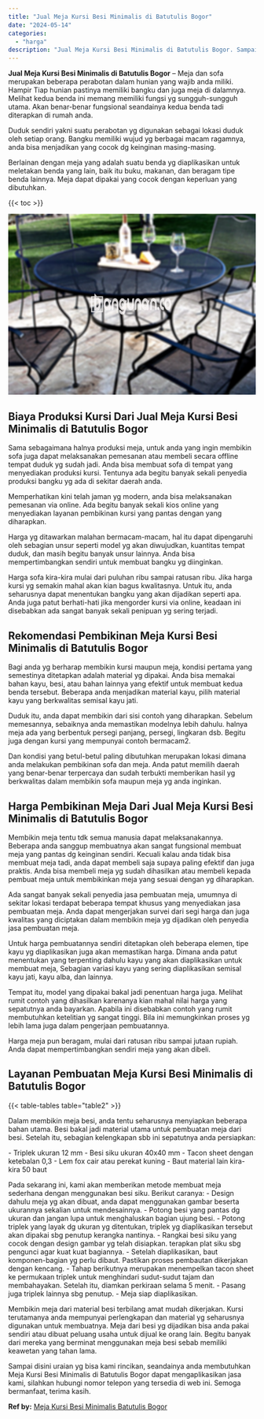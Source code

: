 ```yaml
---
title: "Jual Meja Kursi Besi Minimalis di Batutulis Bogor"
date: "2024-05-14"
categories: 
  - "harga"
description: "Jual Meja Kursi Besi Minimalis di Batutulis Bogor. Sampai disini uraian yg bisa kami rincikan, seandainya anda membutuhkan Meja Kursi Besi Minimalis di Batut..."
---
```


**Jual Meja Kursi Besi Minimalis di Batutulis Bogor** – Meja dan sofa merupakan beberapa perabotan dalam hunian yang wajib anda miliki. Hampir Tiap hunian pastinya memiliki bangku dan juga meja di dalamnya. Melihat kedua benda ini memang memiliki fungsi yg sungguh-sungguh utama. Akan benar-benar fungsional seandainya kedua benda tadi diterapkan di rumah anda.

Duduk sendiri yakni suatu perabotan yg digunakan sebagai lokasi duduk oleh setiap orang. Bangku memiliki wujud yg berbagai macam ragamnya, anda bisa menjadikan yang cocok dg keinginan masing-masing.

Berlainan dengan meja yang adalah suatu benda yg diaplikasikan untuk meletakan benda yang lain, baik itu buku, makanan, dan beragam tipe benda lainnya. Meja dapat dipakai yang cocok dengan keperluan yang dibutuhkan.

{{< toc >}}

![Jual Meja Kursi Besi Minimalis di Batutulis Bogor](/images/jual-meja-besi-murah27.png)

## Biaya Produksi Kursi Dari Jual Meja Kursi Besi Minimalis di Batutulis Bogor

Sama sebagaimana halnya produksi meja, untuk anda yang ingin membikin sofa juga dapat melaksanakan pemesanan atau membeli secara offline tempat duduk yg sudah jadi. Anda bisa membuat sofa di tempat yang menyediakan produksi kursi. Tentunya ada begitu banyak sekali penyedia produksi bangku yg ada di sekitar daerah anda.

Memperhatikan kini telah jaman yg modern, anda bisa melaksanakan pemesanan via online. Ada begitu banyak sekali kios online yang menyediakan layanan pembikinan kursi yang pantas dengan yang diharapkan.

Harga yg ditawarkan malahan bermacam-macam, hal itu dapat dipengaruhi oleh sebagian unsur seperti model yg akan diwujudkan, kuantitas tempat duduk, dan masih begitu banyak unsur lainnya. Anda bisa mempertimbangkan sendiri untuk membuat bangku yg diinginkan.

Harga sofa kira-kira mulai dari puluhan ribu sampai ratusan ribu. Jika harga kursi yg semakin mahal akan kian bagus kwalitasnya. Untuk itu, anda seharusnya dapat menentukan bangku yang akan dijadikan seperti apa. Anda juga patut berhati-hati jika mengorder kursi via online, keadaan ini disebabkan ada sangat banyak sekali penipuan yg sering terjadi.

## Rekomendasi Pembikinan Meja Kursi Besi Minimalis di Batutulis Bogor

Bagi anda yg berharap membikin kursi maupun meja, kondisi pertama yang semestinya ditetapkan adalah material yg dipakai. Anda bisa memakai bahan kayu, besi, atau bahan lainnya yang efektif untuk membuat kedua benda tersebut. Beberapa anda menjadikan material kayu, pilih material kayu yang berkwalitas semisal kayu jati.

Duduk itu, anda dapat membikin dari sisi contoh yang diharapkan. Sebelum memesannya, sebaiknya anda memastikan modelnya lebih dahulu. halnya meja ada yang berbentuk persegi panjang, persegi, lingkaran dsb. Begitu juga dengan kursi yang mempunyai contoh bermacam2.

Dan kondisi yang betul-betul paling dibutuhkan merupakan lokasi dimana anda melakukan pembikinan sofa dan meja. Anda patut memilih daerah yang benar-benar terpercaya dan sudah terbukti memberikan hasil yg berkwalitas dalam membikin sofa maupun meja yg anda inginkan.

## Harga Pembikinan Meja Dari Jual Meja Kursi Besi Minimalis di Batutulis Bogor

Membikin meja tentu tdk semua manusia dapat melaksanakannya. Beberapa anda sanggup membuatnya akan sangat fungsional membuat meja yang pantas dg keinginan sendiri. Kecuali kalau anda tidak bisa membuat meja tadi, anda dapat membeli saja supaya paling efektif dan juga praktis. Anda bisa membeli meja yg sudah dihasilkan atau membeli kepada pembuat meja untuk membikinkan meja yang sesuai dengan yg diharapkan.

Ada sangat banyak sekali penyedia jasa pembuatan meja, umumnya di sekitar lokasi terdapat beberapa tempat khusus yang menyediakan jasa pembuatan meja. Anda dapat mengerjakan survei dari segi harga dan juga kwalitas yang diciptakan dalam membikin meja yg dijadikan oleh penyedia jasa pembuatan meja.

Untuk harga pembuatannya sendiri ditetapkan oleh beberapa elemen, tipe kayu yg diaplikasikan juga akan memastikan harga. Dimana anda patut menentukan yang terpenting dahulu kayu yang akan diaplikasikan untuk membuat meja, Sebagian variasi kayu yang sering diaplikasikan semisal kayu jati, kayu alba, dan lainnya.

Tempat itu, model yang dipakai bakal jadi penentuan harga juga. Melihat rumit contoh yang dihasilkan karenanya kian mahal nilai harga yang sepatutnya anda bayarkan. Apabila ini disebabkan contoh yang rumit membutuhkan ketelitian yg sangat tinggi. Bila ini memungkinkan proses yg lebih lama juga dalam pengerjaan pembuatannya.

Harga meja pun beragam, mulai dari ratusan ribu sampai jutaan rupiah. Anda dapat mempertimbangkan sendiri meja yang akan dibeli.

## Layanan Pembuatan Meja Kursi Besi Minimalis di Batutulis Bogor

{{< table-tables table="table2" >}}

Dalam membikin meja besi, anda tentu seharusnya menyiapkan beberapa bahan utama. Besi bakal jadi material utama untuk pembuatan meja dari besi. Setelah itu, sebagian kelengkapan sbb ini sepatutnya anda persiapkan:

\- Triplek ukuran 12 mm - Besi siku ukuran 40x40 mm - Tacon sheet dengan ketebalan 0,3 - Lem fox cair atau perekat kuning - Baut material lain kira-kira 50 baut

Pada sekarang ini, kami akan memberikan metode membuat meja sederhana dengan menggunakan besi siku. Berikut caranya: - Design dahulu meja yg akan dibuat, anda dapat menggunakan gambar beserta ukurannya sekalian untuk mendesainnya. - Potong besi yang pantas dg ukuran dan jangan lupa untuk menghaluskan bagian ujung besi. - Potong triplek yang layak dg ukuran yg ditentukan, triplek yg diaplikasikan tersebut akan dipakai sbg penutup kerangka nantinya. - Rangkai besi siku yang cocok dengan design gambar yg telah disiapkan. terapkan plat siku sbg pengunci agar kuat kuat bagiannya. - Setelah diaplikasikan, baut komponen-bagian yg perlu dibaut. Pastikan proses pembautan dikerjakan dengan kencang. - Tahap berikutnya merupakan menempelkan tacon sheet ke permukaan triplek untuk menghindari sudut-sudut tajam dan membahayakan. Setelah itu, diamkan perkiraan selama 5 menit. - Pasang juga triplek lainnya sbg penutup. - Meja siap diaplikasikan.

Membikin meja dari material besi terbilang amat mudah dikerjakan. Kursi terutamanya anda mempunyai perlengkapan dan material yg seharusnya digunakan untuk membuatnya. Meja dari besi yg dijadikan bisa anda pakai sendiri atau dibuat peluang usaha untuk dijual ke orang lain. Begitu banyak dari mereka yang berminat menggunakan meja besi sebab memiliki keawetan yang tahan lama.

Sampai disini uraian yg bisa kami rincikan, seandainya anda membutuhkan Meja Kursi Besi Minimalis di Batutulis Bogor dapat mengaplikasikan jasa kami, silahkan hubungi nomor telepon yang tersedia di web ini. Semoga bermanfaat, terima kasih.

**Ref by:** [Meja Kursi Besi Minimalis Batutulis Bogor](https://id.wikipedia.org/wiki/Meja)
